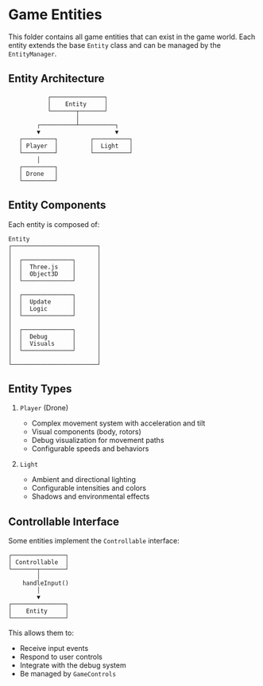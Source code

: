 # Game Entities

This folder contains all game entities that can exist in the game world. Each entity extends the base `Entity` class and can be managed by the `EntityManager`.

## Entity Architecture

```ascii
           ┌───────────────┐
           │    Entity     │
           └───────┬───────┘
                   │
        ┌──────────┴──────────┐
        ▼                     ▼
   ┌─────────┐         ┌──────────┐
   │ Player  │         │  Light   │
   └─────────┘         └──────────┘
        │
   ┌─────────┐
   │ Drone   │
   └─────────┘
```

## Entity Components

Each entity is composed of:

```ascii
Entity
┌────────────────────────┐
│                        │
│  ┌──────────────┐      │
│  │  Three.js    │      │
│  │  Object3D    │      │
│  └──────────────┘      │
│                        │
│  ┌──────────────┐      │
│  │  Update      │      │
│  │  Logic       │      │
│  └──────────────┘      │
│                        │
│  ┌──────────────┐      │
│  │  Debug       │      │
│  │  Visuals     │      │
│  └──────────────┘      │
│                        │
└────────────────────────┘
```

## Entity Types

1. `Player` (Drone)

   - Complex movement system with acceleration and tilt
   - Visual components (body, rotors)
   - Debug visualization for movement paths
   - Configurable speeds and behaviors

2. `Light`
   - Ambient and directional lighting
   - Configurable intensities and colors
   - Shadows and environmental effects

## Controllable Interface

Some entities implement the `Controllable` interface:

```ascii
┌───────────────┐
│ Controllable  │
└───────┬───────┘
        │
    handleInput()
        │
        ▼
┌───────────────┐
│    Entity     │
└───────────────┘
```

This allows them to:

- Receive input events
- Respond to user controls
- Integrate with the debug system
- Be managed by `GameControls`
